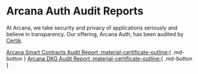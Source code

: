 #  Arcana Auth Audit Reports

At Arcana, we take security and privacy of applications seriously and believe in transparency. Our offering, Arcana Auth, has been audited by [Certik](https://www.certik.com/).

[Arcana Smart Contracts Audit Report :material-certificate-outline:](https://github.com/arcana-network/audit-reports/blob/main/REP-final-20221228T082421Z.pdf){ .md-button }
[Arcana DKG Audit Report :material-certificate-outline:](https://github.com/arcana-network/audit-reports/blob/main/REP-final-20221228T073502Z.pdf){ .md-button }
